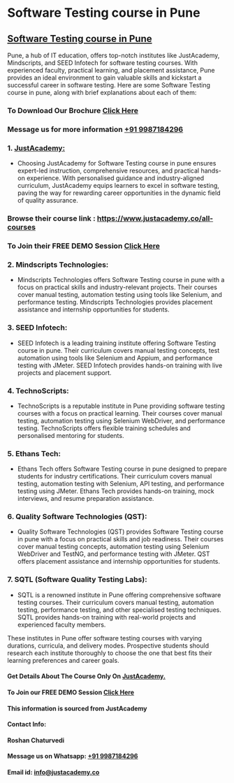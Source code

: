 # Software Testing course in Pune
## [Software Testing course in Pune](https://www.justacademy.co/program-detail/software-testing)
Pune, a hub of IT education, offers top-notch institutes like JustAcademy, Mindscripts, and SEED Infotech for software testing courses. With experienced faculty, practical learning, and placement assistance, Pune provides an ideal environment to gain valuable skills and kickstart a successful career in software testing.
Here are some Software Testing course in pune, along with brief explanations about each of them:

### To Download Our Brochure [Click Here](https://www.justacademy.co/download-brochure-for-free)
### Message us for more information [+91 9987184296](https://api.whatsapp.com/send?phone=9987184296)

### 1. [JustAcademy:](https://www.justacademy.co/)
   - Choosing JustAcademy for Software Testing course in pune ensures expert-led instruction, comprehensive resources, and practical hands-on experience. With personalised guidance and industry-aligned curriculum, JustAcademy equips learners to excel in software testing, paving the way for rewarding career opportunities in the dynamic field of quality assurance.

### Browse their course link : https://www.justacademy.co/all-courses 
### To Join their FREE DEMO Session [Click Here](https://www.justacademy.co/register-for-course-demo)

### 2. Mindscripts Technologies:
   - Mindscripts Technologies offers Software Testing course in pune with a focus on practical skills and industry-relevant projects. Their courses cover manual testing, automation testing using tools like Selenium, and performance testing. Mindscripts Technologies provides placement assistance and internship opportunities for students.

### 3. SEED Infotech:
   - SEED Infotech is a leading training institute offering Software Testing course in pune. Their curriculum covers manual testing concepts, test automation using tools like Selenium and Appium, and performance testing with JMeter. SEED Infotech provides hands-on training with live projects and placement support.

### 4. TechnoScripts:
   - TechnoScripts is a reputable institute in Pune providing software testing courses with a focus on practical learning. Their courses cover manual testing, automation testing using Selenium WebDriver, and performance testing. TechnoScripts offers flexible training schedules and personalised mentoring for students.

### 5. Ethans Tech:
   - Ethans Tech offers Software Testing course in pune designed to prepare students for industry certifications. Their curriculum covers manual testing, automation testing with Selenium, API testing, and performance testing using JMeter. Ethans Tech provides hands-on training, mock interviews, and resume preparation assistance.

### 6. Quality Software Technologies (QST):
   - Quality Software Technologies (QST) provides Software Testing course in pune with a focus on practical skills and job readiness. Their courses cover manual testing concepts, automation testing using Selenium WebDriver and TestNG, and performance testing with JMeter. QST offers placement assistance and internship opportunities for students.

### 7. SQTL (Software Quality Testing Labs):
   - SQTL is a renowned institute in Pune offering comprehensive software testing courses. Their curriculum covers manual testing, automation testing, performance testing, and other specialised testing techniques. SQTL provides hands-on training with real-world projects and experienced faculty members.

These institutes in Pune offer software testing courses with varying durations, curricula, and delivery modes. Prospective students should research each institute thoroughly to choose the one that best fits their learning preferences and career goals.

#### Get Details About The Course Only On [JustAcademy.](https://www.justacademy.co/)
#### To Join our FREE DEMO Session [Click Here](https://www.justacademy.co/register-for-course-demo)
#### This information is sourced from JustAcademy
#### Contact Info:
#### Roshan Chaturvedi
#### Message us on Whatsapp: [+91 9987184296](https://api.whatsapp.com/send?phone=9987184296)
#### Email id: info@justacademy.co

